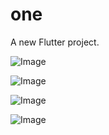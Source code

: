 # one

A new Flutter project.

![Image](https://github.com/user-attachments/assets/00a20efd-b8b9-4bf2-99ad-bdd6bd35f152)

![Image](https://github.com/user-attachments/assets/063072be-883e-4ce4-b30d-89dcf57e7281)

![Image](https://github.com/user-attachments/assets/8b6976e2-f61c-476b-b466-5decdaeac011)

![Image](https://github.com/user-attachments/assets/2f7d1705-f2d5-4203-b16b-38e402d0f9fe)
